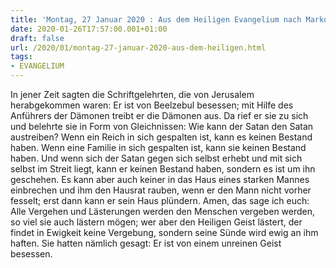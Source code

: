 ```yaml
---
title: 'Montag, 27 Januar 2020 : Aus dem Heiligen Evangelium nach Markus - Mk 3,22-30.'
date: 2020-01-26T17:57:00.001+01:00
draft: false
url: /2020/01/montag-27-januar-2020-aus-dem-heiligen.html
tags: 
- EVANGELIUM
---
```


In jener Zeit sagten die Schriftgelehrten, die von Jerusalem herabgekommen waren: Er ist von Beelzebul besessen; mit Hilfe des Anführers der Dämonen treibt er die Dämonen aus. Da rief er sie zu sich und belehrte sie in Form von Gleichnissen: Wie kann der Satan den Satan austreiben? Wenn ein Reich in sich gespalten ist, kann es keinen Bestand haben. Wenn eine Familie in sich gespalten ist, kann sie keinen Bestand haben. Und wenn sich der Satan gegen sich selbst erhebt und mit sich selbst im Streit liegt, kann er keinen Bestand haben, sondern es ist um ihn geschehen. Es kann aber auch keiner in das Haus eines starken Mannes einbrechen und ihm den Hausrat rauben, wenn er den Mann nicht vorher fesselt; erst dann kann er sein Haus plündern. Amen, das sage ich euch: Alle Vergehen und Lästerungen werden den Menschen vergeben werden, so viel sie auch lästern mögen; wer aber den Heiligen Geist lästert, der findet in Ewigkeit keine Vergebung, sondern seine Sünde wird ewig an ihm haften. Sie hatten nämlich gesagt: Er ist von einem unreinen Geist besessen.